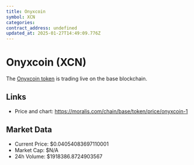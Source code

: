 ```yaml
---
title: Onyxcoin
symbol: XCN
categories: 
contract_address: undefined
updated_at: 2025-01-27T14:49:09.776Z
---
```


# Onyxcoin (XCN)
The [Onyxcoin token](https://moralis.com/chain/base/token/price/onyxcoin-1) is trading live on the base blockchain.

## Links
- Price and chart: https://moralis.com/chain/base/token/price/onyxcoin-1

## Market Data
- Current Price: $0.04054083697110001
- Market Cap: $N/A
- 24h Volume: $1918386.8724903567
